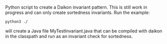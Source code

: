 Python script to create a Daikon invariant pattern. This is still work in progress and
can only create sortedness invariants. Run the example:

    python3 ./

will create a Java file MyTestInvariant.java that can be compiled with daikon in the classpath and run as an invariant check for sortedness.
